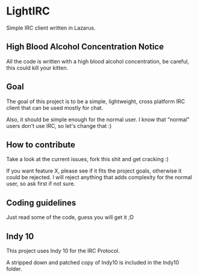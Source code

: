# LightIRC

Simple IRC client written in Lazarus.

## High Blood Alcohol Concentration Notice

All the code is written with a high blood alcohol concentration, be careful, this could kill your kitten.

## Goal

The goal of this project is to be a simple, lightweight, cross platform IRC client that can be used mostly for chat.

Also, it should be simple enough for the normal user. I know that "normal" users don't use IRC, so let's change that :)

## How to contribute

Take a look at the current issues, fork this shit and get cracking :)

If you want feature X, please see if it fits the project goals, otherwise it could be rejected. I will reject anything that adds complexity for the normal user, so ask first if not sure.

## Coding guidelines

Just read some of the code, guess you will get it ;D

## Indy 10

This project uses Indy 10 for the IRC Protocol.

A stripped down and patched copy of Indy10 is included in the Indy10 folder.
